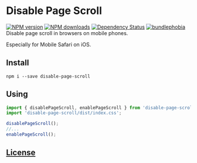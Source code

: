 # Disable Page Scroll
[![NPM version](https://img.shields.io/npm/v/disable-page-scroll.svg?style=flat)](https://www.npmjs.com/package/disable-page-scroll)
[![NPM downloads](https://img.shields.io/npm/dm/disable-page-scroll.svg?style=flat)](https://www.npmjs.com/package/disable-page-scroll)
[![Dependency Status](https://img.shields.io/david/hcodes/disable-page-scroll.svg?style=flat)](https://david-dm.org/hcodes/disable-page-scroll)
[![bundlephobia](https://badgen.net/bundlephobia/minzip/disable-page-scroll)](https://bundlephobia.com/result?p=disable-page-scroll)
Disable page scroll in browsers on mobile phones.

Especially for Mobile Safari on iOS.

## Install
```
npm i --save disable-page-scroll
```

## Using
```js
import { disablePageScroll, enablePageScroll } from 'disable-page-scroll';
import 'disable-page-scroll/dist/index.css';

disablePageScroll();
//...
enablePageScroll();
```

## [License](./LICENSE)